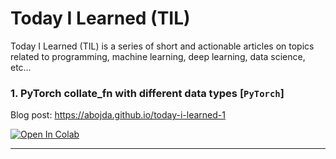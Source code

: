 # Today I Learned (TIL)
Today I Learned (TIL) is a series of short and actionable articles on topics related to programming, machine learning, deep learning, data science, etc… 

### 1. PyTorch collate_fn with different data types [`PyTorch`]
Blog post: https://abojda.github.io/today-i-learned-1

<a target="_blank" href="https://colab.research.google.com/github/abojda/today-i-learned/blob/main/pytorch/1.dataloader_collate_fn.ipynb"><img src="https://colab.research.google.com/assets/colab-badge.svg" alt="Open In Colab"/></a>

---
